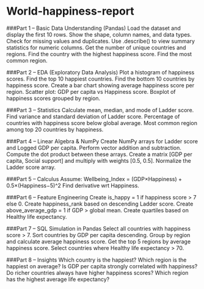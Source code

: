 # World-happiness-report
###Part 1 – Basic Data Understanding (Pandas)
Load the dataset and display the first 10 rows.
Show the shape, column names, and data types.
Check for missing values and duplicates.
Use .describe() to view summary statistics for numeric columns.
Get the number of unique countries and regions.
Find the country with the highest happiness score.
Find the most common region.

###Part 2 – EDA (Exploratory Data Analysis)
Plot a histogram of happiness scores.
Find the top 10 happiest countries.
Find the bottom 10 countries by happiness score.
Create a bar chart showing average happiness score per region.
Scatter plot: GDP per capita vs Happiness score.
Boxplot of happiness scores grouped by region.

###Part 3 – Statistics
Calculate mean, median, and mode of Ladder score.
Find variance and standard deviation of Ladder score.
Percentage of countries with happiness score below global average.
Most common region among top 20 countries by happiness.

###Part 4 – Linear Algebra & NumPy
Create NumPy arrays for Ladder score and Logged GDP per capita.
Perform vector addition and subtraction.
Compute the dot product between these arrays.
Create a matrix [GDP per capita, Social support] and multiply with weights [0.5, 0.5].
Normalize the Ladder score array.

###Part 5 – Calculus
Assume:
 Wellbeing_Index = (GDP×Happiness) + 0.5×(Happiness−5)^2
 Find derivative wrt Happiness.

###Part 6 – Feature Engineering
Create is_happy = 1 if happiness score > 7 else 0.
Create happiness_rank based on descending Ladder score.
Create above_average_gdp = 1 if GDP > global mean.
Create quartiles based on Healthy life expectancy.

###Part 7 – SQL Simulation in Pandas
Select all countries with happiness score > 7.
Sort countries by GDP per capita descending.
Group by region and calculate average happiness score.
Get the top 5 regions by average happiness score.
Select countries where Healthy life expectancy > 70.

###Part 8 – Insights
Which country is the happiest?
Which region is the happiest on average?
Is GDP per capita strongly correlated with happiness?
Do richer countries always have higher happiness scores?
Which region has the highest average life expectancy?
